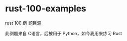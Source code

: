 # rust-100-examples
rust 100 例 [题目源](https://www.runoob.com/python/python-100-examples.html)

此例题来自 C语言，后被用于 Python，如今我用来练习 Rust
